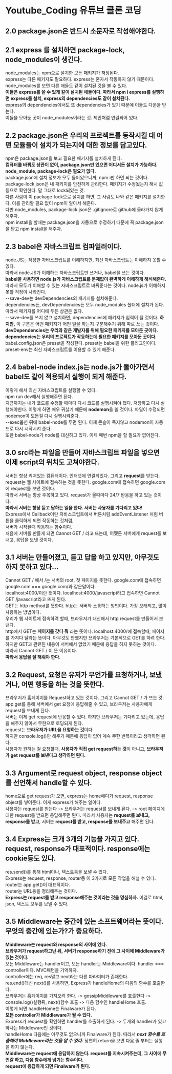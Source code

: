 # Youtube_Coding 유튜브 클론 코딩
   
## 2.0 package.json은 반드시 소문자로 작성해야한다.
   
## 2.1 express 를 설치하면 package-lock, node_modules이 생긴다.
node_modules는 npm으로 설치한 모든 패키지가 저장된다.   
express는 다른 패키지도 필요하다. express는 혼자서 작동하지 않기 때문이다.   
node_modules를 보면 다른 애들도 같이 설치된 것을 볼 수 있다.   
**이들은 express를 쓸 수 있게 같이 설치된 애들이다. 따라서 npm i express를 실행하면 express를 설치, express의 dependencies도 같이 설치된다.**   
express의 dependencies에서도 또 dependencies가 있기 때문에 이들도 다운을 받는다.   
이들을 모아둔 곳이 node_modules이라는 것. 체인처럼 연결되어 있다.   
   
## 2.2 package.json은 우리의 프로젝트를 동작시킬 대 어떤 모듈들이 설치가 되는지에 대한 정보를 담고있다.
npm은 package.json을 보고 필요한 패키지를 설치하게 된다.   
**컴퓨터를 바꿔도 상관이 없이, package.json만 있으면 어디서든 설치가 가능하다. node_module, package-lock은 필요가 없다.**   
package.json에 설치 정보가 모두 들어있으니까, npm i만 하면 되는 것이다.   
package-lock.json은 내 패키지를 안전하게 관리한다. 패키지가 수정됬는지 해시 값 등으로 확인한다. 말 그대로 lock되있는 것.   
다른 사람이 이 package-lock으로 설치를 하면, 그 사람도 나와 같은 패키지를 설치한다. 이를 관리할 필요 없이 npm이 알아서 해준다.   
다만 node_modules, package-lock.json은 .gitignore로 github에 올라가지 않게 해주자.   
npm install을 할때는 package.json을 자동으로 수정하기 때문에 꼭 package.json을 닫고 npm install을 해주자.   
   
## 2.3 babel은 자바스크립트 컴파일러이다.
node.JS는 작성한 자바스크립트를 이해하지만, 최신 자바스크립트는 이해하지 못할 수 있다.   
따라서 node.JS가 이해하는 자바스크립트만 쓰거나, babel을 쓰는 것이다.   
**babel을 사용하면 node.js가 자바스크립트를 문제없이 완벽하게 이해하게 해석해준다.**   
따라서 모두가 이해할 수 있는 자바스크립트로 바꿔준다는 것이다. node.js가 이해하지 못할 걱정이 사라진다.   
--save-dev는 devDependencies의 패키지를 설치해준다.   
dependencies든, devDependencies든 모두 node_modules 폴더에 설치가 된다. 따라서 패키지를 어디에 두든 상관은 없다.   
--save-dev를 쓰지 않고 설치하면, dependencies에 패키지가 입력이 될 것이다.
**하지만,** 이 구분은 어떤 패키지가 어떤 일을 하는지 구분해주기 위해 따로 쓰는 것이다.   
**devDependencies는 우리와 같은 개발자를 위해 필요한 패키지를 모아둔 곳이다.**   
**dependencies는 우리의 프로젝트가 작동하는데 필요한 패키지를 모아둔 곳이다.**   
babel.config.json은 preset을 작성한다. preset는 babel을 위한 플러그인이다.   
preset-env는 최신 자바스크립트를 이용할 수 있게 해준다.
   
## 2.4 babel-node index.js는 node.js가 돌아가면서 babel도 같이 적용되서 실행이 되게 해준다.
이렇게 해서 최신 자바스크립트를 실행할 수 있다.   
npm run dev해서 실행해주면 된다.   
지금까지는 내가 코드를 수정할 때마다 다시 코드를 실행시켜야 했다.
저장하고 다시 실행해야한다. 이렇게 하면 매우 귀찮기 때문에 **nodemon**을 쓸 것이다.
파일이 수정되면 nodemon이 모든걸 다시 실행시켜준다.   
--exec옵션 뒤에 babel-node를 두면 된다. 이제 콘솔이 죽지않고 nodemon이 자동드로 다시 시작시켜 준다.   
또한 babel-node가 node를 대신하고 있다. 이제 매번 npm을 할 필요가 없어진다.   

## 3.0 src라는 파일을 만들어 자바스크립트 파일을 넣으면 이제 script의 위치도 고쳐야한다.
서버는 항상 켜져있는 컴퓨터이다. 인터넷에 연결되있다. 그리고 **request**를 받는다.   
request는 웹 사이트에 접속하는 것을 뜻한다. google.com에 접속하면 google.com에 request를 보낸 것이다.   
따라서 서버는 항상 주목하고 있다. request가 올때마다 24/7 반응을 하고 있는 것이다.   
**따라서 서버는 항상 듣고 답하는 일을 한다. 서버는 사용자를 기다리고 있다!**   
Express에서 Callback이란 자바스크립트에서 버튼처럼 addEventListener 처럼 버튼을 클릭하게 되면 작동하는 것처럼,   
서버가 시작될때 작동하는 함수이다.   
처음에 서버를 만들게 되면 Cannot GET / 라고 뜨는데, 어쨌든 서버에게 request를 보내고, 응답을 보낸 것이다.   
   
## 3.1 서버는 만들어졌고, 듣고 답을 하고 있지만, 아무것도 하지 못하고 있다...
Cannot GET / 에서 /는 서버의 root, 첫 페이지를 뜻한다. google.com에 접속하면 google.com === google.com/과 같은말이다.  
localhost:4000/이란 뜻이다. localhost:4000/javascript라고 접속하면 Cannot GET /javascript라고 뜨게 된다.    
GET는 http method를 뜻한다. http는 서버와 소통하는 방법이다. 가장 오래되고, 많이 사용하는 방법이다.   
우리가 웹 사이트에 접속하려 할때, 브라우저가 대신해서 http request를 만들어서 보낸다.   
http에서 GET는 **페이지를 갖다 줘** 라는 뜻이다. localhost:4000/에 접속할때, 페이지를 가져다 달라는 뜻이다.
아무것도 안했지만 브라우저는 기본적으로 GET를 하려 한다. 하지만 GET과 관련된 내용이 서버에서 없었기 때문에 응답을 하지 못하는 것이다.   
따라서 Cannot GET / 이 뜬 이유이다.   
**따라서 응답을 잘 해줘야 한다.**   
   
## 3.2 Request, 요청은 유저가 무언가를 요청하거나, 보냈거나, 어떤 행동을 하는 것을 뜻한다.
브라우저가 홈페이지를 Request하고 있는 것이다. 그리고 Cannot GET / 가 뜨는 것.   
app.get를 통해 서버에서 get 요청에 응답해줄 수 있고, 브라우저는 사용자에게 request를 보내게 된다.  
서버는 이제 get request에 반응할 수 있다. 하지만 브라우저는 기다리고 있는데, 응답을 해주지 않아서 무한으로 로딩되게 된다.   
request는 **브라우저가 URL을 요청하는 것**이다.   
하지만 console.log()만 해주기 때문에 응답이 없어 계속 무한 반복이라고 생각하면 된다.   
사용자가 원하는 걸 요청할때, **사용자가 직접 get request하는 것**이 아니고, **브라우저가 get request를 보낸다고 생각하면 된다.**   
   
## 3.3 Argument로 request object, response object를 선언해서 handle할 수 있다.
home으로 get request가 오면, express는 home에다가 request, response object를 넣어준다. 이게 express가 해주는 일이다.   
사용자는 request를 받는다 -> 브라우저는 request를 보내게 된다. -> root 페이지에 대한 request를 받으면 응답해주면 된다.
따라서 사용자는 **request를 보내고, response를 받고**, 서버는 **request를 받고, response를 보내주고** 해주면 된다.   
   
## 3.4 Express는 크개 3개의 기능을 가지고 있다. request, response가 대표적이다. response에는 cookie등도 있다.
res.send()를 통해 html이나, 텍스트등을 보낼 수 있다.   
Express는 request, response, router등 이 3가지로 모든 작업을 해낼 수 있다. router는 app.get()이 대표적이다.   
router는 URL등을 정리해주는 것이다.   
**Express는 request를 받고 response해주는 것이라는 것을 명심하자.** 이걸로 html, json, 텍스트 모두를 보낼 수 있다.   
   
## 3.5 Middleware는 중간에 있는 소프트웨어라는 뜻이다. 무엇의 중간에 있는가?가 중요하다.
**Middleware는 request와 response의 사이에 있다.**   
**브라우저가 request하고난 뒤, 서버가 response하기 전에 그 사이에 Middleware가 있는 것이다.**   
모든 Middleware는 handler이고, 모든 handler는 Middleware이다. handler === controller이다. MVC패턴을 기억하자.   
controller에는 req, res말고 next라는 다른 파라미터가 존재한다.   
res.end()대신 next()를 사용하면, Express가 handleHome의 다음의 함수를 호출한다.   
브라우저는 홈페이지를 가져오려 한다. -> gossipMiddleware를 호출한다 -> console.log()실행뒤, next()함수 호출 -> 다음 함수인 handleHome 호출.   
이렇게 되면 handleHome는 Finalware가 된다.   
**모든 controller가 Middleware가 될 수 있다.**   
Express가 request를 확인하면 handler를 호출하게 된다. -> 두개의 handler가 있고 하나는 Middleware인 것이다.   
handleHome 다음에는 아무것도 없으니까 Finalware가 된다. 따라서 ***next 함수를 호출해야 Middleware라는 것을 알 수 있다.***
당연히 return을 보면 다음 줄 부터는 실행을 하지 않는다.   
**Middleware는 request에 응답하지 않는다. request를 지속시켜주는데, 그 사이에 무언갈 하고, 다음 함수에게 넘기는 함수이다.**   
**request에 응답하게 되면 Finalware가 된다.**